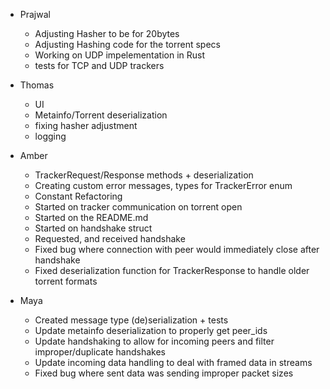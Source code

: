 - Prajwal
  - Adjusting Hasher to be for 20bytes
  - Adjusting Hashing code for the torrent specs
  - Working on UDP impelementation in Rust
  - tests for TCP and UDP trackers

- Thomas
  - UI
  - Metainfo/Torrent deserialization
  - fixing hasher adjustment
  - logging

- Amber 
  - TrackerRequest/Response methods + deserialization
  - Creating custom error messages, types for TrackerError enum
  - Constant Refactoring
  - Started on tracker communication on torrent open
  - Started on the README.md
  - Started on handshake struct
  - Requested, and received handshake
  - Fixed bug where connection with peer would immediately close after handshake
  - Fixed deserialization function for TrackerResponse to handle older torrent formats

- Maya
  - Created message type (de)serialization + tests
  - Update metainfo deserialization to properly get peer_ids
  - Update handshaking to allow for incoming peers and filter improper/duplicate handshakes
  - Update incoming data handling to deal with framed data in streams
  - Fixed bug where sent data was sending improper packet sizes
  